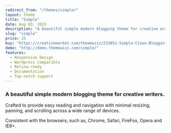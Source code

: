 ```yaml
---
redirect_from: "/themes/simple/"
layout: theme
title: "Simple"
date: Aug 03, 2015
description: "A beautiful simple modern blogging theme for creative writers."
slug: "simple"
price: 25
buy: "https://creativemarket.com/themewizz/233851-Simple-Clean-Bloggin-Theme"
demo: "http://demo.themewizz.com/simple/"
features:
  - Responsive Design
  - Wordpress Compatible
  - Retina-ready
  - Documentation
  - Top-notch support
---
```


<h3 class="lead">A beautiful simple modern blogging theme for creative writers.</h3>

Crafted to provide easy reading and navigation with minimal resizing, panning, and scrolling across a wide range of devices. 

Consistent with the browsers; such as, Chrome, Safari, FireFox, Opera and IE8+.
